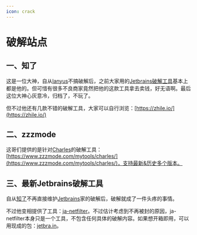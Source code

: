 ```yaml
---
icon: crack
---
```


# 破解站点

## 一、知了

这是一位大神，自从[lanyus](http://idea.lanyus.com/)不搞破解后，之前大家用的[Jetbrains破解工具](https://zhile.io/2018/08/25/jetbrains-license-server-crack.html)基本上都是他的。但可惜有很多不良商家竟然把他的这款工具拿去卖钱，好无语啊。最后这位大神心灰意冷，归档了，不玩了。

但不过他还有几款不错的破解工具，大家可以自行浏览：[https://zhile.io/](https://zhile.io/)

## 二、zzzmode

这哥们提供的是针对[Charles](https://www.charlesproxy.com/)的破解工具：[https://www.zzzmode.com/mytools/charles/](https://www.zzzmode.com/mytools/charles/)，支持最新&历史多个版本。

## 三、最新Jetbrains破解工具

自从[知了](https://zhile.io/2018/08/25/jetbrains-license-server-crack.html)不再直接维护[Jetbrains](https://www.jetbrains.com/)家的破解后，破解就成了一件头疼的事情。

不过他变相提供了工具：[ja-netfilter](https://zhile.io/2021/11/29/ja-netfilter-javaagent-lib.html)。不过估计考虑到不再被封的原因，ja-netfilter本身只是一个工具，不包含任何具体的破解内容。如果想开箱即用，可以用现成的包：[jetbra.in](https://3.jetbra.in/)。
